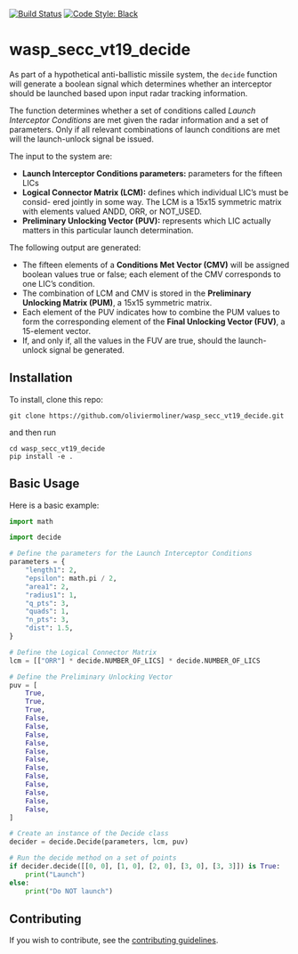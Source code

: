 [![Build Status](https://api.travis-ci.org/oliviermoliner/wasp_secc_vt19_decide.svg?branch=master)](https://api.travis-ci.org/oliviermoliner/wasp_secc_vt19_decide)
[![Code Style: Black](https://badgen.net/badge/code%20style/black/000)](https://github.com/ambv/black)

# wasp_secc_vt19_decide

As part of a hypothetical anti-ballistic missile system, the ```decide``` function will generate a boolean signal which determines whether an interceptor should be launched based upon input radar tracking information.

The function determines whether a set of conditions called *Launch Interceptor Conditions* are met given the radar information and a set of parameters. Only if all relevant combinations of launch conditions are met will the launch-unlock signal be issued.

The input to the system are:

- **Launch Interceptor Conditions parameters:** parameters for the fifteen LICs
- **Logical Connector Matrix (LCM):** defines which individual LIC’s must be consid- ered jointly in some way. The LCM is a 15x15 symmetric matrix with elements valued ANDD, ORR, or NOT_USED.
- **Preliminary Unlocking Vector (PUV):** represents which LIC actually matters in this particular launch determination.

The following output are generated:

- The fifteen elements of a **Conditions Met Vector (CMV)** will be assigned boolean values true or false; each element of the CMV corresponds to one LIC’s condition.
- The combination of LCM and CMV is stored in the **Preliminary Unlocking Matrix (PUM)**, a 15x15 symmetric matrix.
- Each element of the PUV indicates how to combine the PUM values to form the corresponding element of the **Final Unlocking Vector (FUV)**, a 15-element vector. 
- If, and only if, all the values in the FUV are true, should the launch-unlock signal be generated.

## Installation

To install, clone this repo:

```
git clone https://github.com/oliviermoliner/wasp_secc_vt19_decide.git
```

and then run

```
cd wasp_secc_vt19_decide
pip install -e .
```

## Basic Usage

Here is a basic example:

```python
import math

import decide

# Define the parameters for the Launch Interceptor Conditions
parameters = {
    "length1": 2,
    "epsilon": math.pi / 2,
    "area1": 2,
    "radius1": 1,
    "q_pts": 3,
    "quads": 1,
    "n_pts": 3,
    "dist": 1.5,
}

# Define the Logical Connector Matrix
lcm = [["ORR"] * decide.NUMBER_OF_LICS] * decide.NUMBER_OF_LICS

# Define the Preliminary Unlocking Vector
puv = [
    True,
    True,
    True,
    False,
    False,
    False,
    False,
    False,
    False,
    False,
    False,
    False,
    False,
    False,
    False,
]

# Create an instance of the Decide class
decider = decide.Decide(parameters, lcm, puv)

# Run the decide method on a set of points
if decider.decide([[0, 0], [1, 0], [2, 0], [3, 0], [3, 3]]) is True:
    print("Launch")
else:
    print("Do NOT launch")
```

## Contributing

If you wish to contribute, see the [contributing guidelines](CONTRIBUTING.md).


